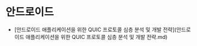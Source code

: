 # 안드로이드



- [안드로이드 애플리케이션을 위한 QUIC 프로토콜 심층 분석 및 개발 전략](안드로이드 애플리케이션을 위한 QUIC 프로토콜 심층 분석 및 개발 전략.md)
